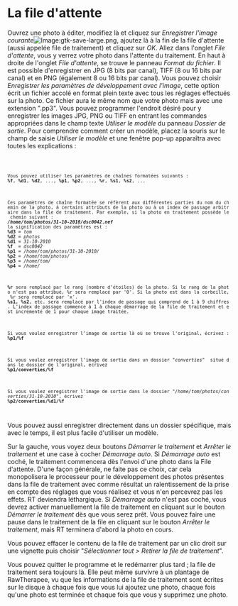 # La file d'attente

Ouvrez une photo à éditer, modifiez là et cliquez sur *Enregistrer
l'image
courante*![Image:gtk-save-large.png](gtk-save-large.png "Image:gtk-save-large.png"),
ajoutez là à la fin de la file d'attente (aussi appelée file de
traitement) et cliquez sur *OK*. Allez dans l'onglet *File d'attente*,
vous y verrez votre photo dans l'attente du traitement. En haut à droite
de l'onglet *File d'attente*, se trouve le panneau *Format du fichier*.
Il est possible d'enregistrer en JPG (8 bits par canal), TIFF (8 ou 16
bits par canal) et en PNG (également 8 ou 16 bits par canal). Vous
pouvez choisir *Enregistrer les paramètres de développement avec
l'image*, cette option écrit un fichier accolé en format plein texte
avec tous les réglages effectués sur la photo. Ce fichier aura le même
nom que votre photo mais avec une extension ".pp3". Vous pouvez
programmer l'endroit désiré pour y enregistrer les images JPG, PNG ou
TIFF en entrant les commandes appropriées dans le champ texte *Utiliser
le modèle* du panneau *Dossier de sortie*. Pour comprendre comment créer
un modèle, placez la souris sur le champ de saisie *Utiliser le
modèle* et une fenêtre pop-up apparaîtra avec toutes les explications :

<code>

`Vous pouvez utiliser les paramètres de chaînes formatées suivants :`
<b>`%f`</b>`, `<b>`%d1`</b>`, `<b>`%d2`</b>`, ..., `<b>`%p1`</b>`, `<b>`%p2`</b>`, ..., `<b>`%r`</b>`, `<b>`%s1`</b>`, `<b>`%s2`</b>`, ...`

`Ces paramètres de chaîne formatée se réfèrent aux différentes parties du nom du chemin de la photo, à certains attributs de la photo ou à un index de passage arbitraire dans la file de traitement. Par exemple, si la photo en traitement possède le chemin suivant :`
<b><i>`/home/tom/photos/31-10-2010/dsc0042.nef`</i></b>
`la signification des paramètres est :`
<b>`%d3`</b>` = `<i>`tom`</i>
<b>`%d2`</b>` = `<i>`photos`</i>
<b>`%d1`</b>` = `<i>`31-10-2010`</i>
<b>`%f`</b>`  = `<i>`dsc0042`</i>
<b>`%p1`</b>` = `<i>`/home/tom/photos/31-10-2010/`</i>
<b>`%p2`</b>` = `<i>`/home/tom/photos/`</i>
<b>`%p3`</b>` = `<i>`/home/tom/`</i>
<b>`%p4`</b>` = `<i>`/home/`</i>

<b>`%r`</b>` sera remplacé par le rang (nombre d'étoiles) de la photo. Si le rang de la photo n'est pas attribué, %r sera remplacé par '0'. Si la photo est dans la corbeille, %r sera remplacé par 'x'.`
<b>`%s1`</b>`, `<b>`%s2`</b>`, etc. sera remplacé par l'index de passage qui comprend de 1 à 9 chiffres. L'index de passage commence à 1 à chaque démarrage de la file de traitement et est incrémenté de 1 pour chaque image traitée.`

`Si vous voulez enregistrer l'image de sortie là où se trouve l'original, écrivez :`
<b>`%p1/%f`</b>

`Si vous voulez enregistrer l'image de sortie dans un dossier "`<i>`converties`</i>`"  situé dans le dossier de l'original, écrivez `
<b>`%p1/converties/%f`</b>

`Si vous voulez enregistrer l'image de sortie dans le dossier "`<i>`/home/tom/photos/converties/31-10-2010"`</i>`, écrivez`
<b>`%p2/converties/%d1/%f`</b>

</code>

Vous pouvez aussi enregistrer directement dans un dossier spécifique,
mais avec le temps, il est plus facile d'utiliser un modèle.

Sur la gauche, vous voyez deux boutons *Démarrer le traitement* et
*Arrêter le traitement* et une case à cocher *Démarrage auto*. Si
*Démarrage auto* est coché, le traitement commencera dès l'envoi d'une
photo dans la File d'attente. D'une façon générale, ne faite pas ce
choix, car cela monopolisera le processeur pour le développement des
photos présentes dans la file de traitement avec comme résultat un
ralentissement de la prise en compte des réglages que vous réalisez et
vous n'en percevrez pas les effets. RT deviendra léthargique. Si
*Démarrage auto* n'est pas coché, vous devrez activer manuellement la
file de traitement en cliquant sur le bouton *Démarrer le traitement*
dès que vous serez prêt. Vous pouvez faire une pause dans le traitement
de la file en cliquant sur le bouton *Arrêter le traitement*, mais RT
terminera d'abord la photo en cours.

Vous pouvez effacer le contenu de la file de traitement par un clic
droit sur une vignette puis choisir "*Sélectionner tout \> Retirer la
file de traitement*".

Vous pouvez quitter le programme et le redémarrer plus tard ; la file de
traitement sera toujours là. Elle peut même survivre à un plantage de
RawTherapee, vu que les informations de la file de traitement sont
écrites sur le disque à chaque fois que vous lui ajoutez une photo,
chaque fois qu'une photo est terminée et chaque fois que vous y
supprimez une photo.